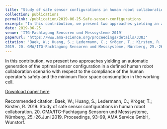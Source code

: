 ```yaml
---
title: "Study of safe sensor configurations in human robot collaboration"
collection: publications
permalink: /publication/2019-06-25-Safe-sensor-configurations
excerpt: "In this contribution, we present two approaches yielding an automatic generation of the optimal sensor configuration in a defined human robot collaboration scenario with respect to the compliance of the human operator's safety and the minimum floor space consumption in the working cell."
date: 2019-06-25
venue: 'ITG-Fachtagung Sensoren und Messsysteme 2019'
paperurl: 'https://www.ama-science.org/proceedings/details/3383'
citation: 'Baek, W.; Huang, S.; Ledermann, C.; Kröger, T.; Kirsten, R.
2019. 20. GMA/ITG-Fachtagung Sensoren und Messsysteme, Nürnberg, 25.-26.Juni 2019. Proceedings, 93–99, AMA Service GmbH, Wunstorf.'
---
```


In this contribution, we present two approaches yielding an automatic generation of the optimal sensor configuration in a defined human robot collaboration scenario with respect to the compliance of the human operator's safety and the minimum floor space consumption in the working cell.



[Download paper here](http://academicpages.github.io/files/paper1.pdf)

Recommended citation: Baek, W.; Huang, S.; Ledermann, C.; Kröger, T.; Kirsten, R.
2019. Study of safe sensor configurations in human robot collaboration. 20. GMA/ITG-Fachtagung Sensoren und Messsysteme, Nürnberg, 25.-26.Juni 2019. Proceedings, 93–99, AMA Service GmbH, Wunstorf.